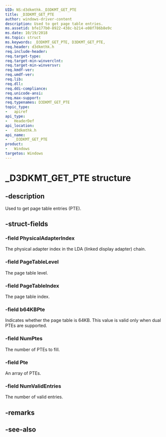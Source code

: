 ```yaml
---
UID: NS:d3dkmthk._D3DKMT_GET_PTE
title: _D3DKMT_GET_PTE
author: windows-driver-content
description: Used to get page table entries.
ms.assetid: bfe177b0-8922-438c-b214-e08f786b8e9c
ms.date: 10/19/2018
ms.topic: struct
ms.keywords: _D3DKMT_GET_PTE, D3DKMT_GET_PTE, 
req.header: d3dkmthk.h
req.include-header:
req.target-type:
req.target-min-winverclnt:
req.target-min-winversvr:
req.kmdf-ver:
req.umdf-ver:
req.lib:
req.dll:
req.ddi-compliance:
req.unicode-ansi:
req.max-support:
req.typenames: D3DKMT_GET_PTE
topic_type: 
-	apiref
api_type: 
-	HeaderDef
api_location: 
-	d3dkmthk.h
api_name: 
-	_D3DKMT_GET_PTE
product:
-	Windows
targetos: Windows
---
```


# _D3DKMT_GET_PTE structure

## -description

Used to get page table entries (PTE).

## -struct-fields

### -field PhysicalAdapterIndex

The physical adapter index in the LDA (linked display adapter) chain.

### -field PageTableLevel

The page table level.

### -field PageTableIndex

The page table index.

### -field b64KBPte

Indicates whether the page table is 64KB. This value is valid only when dual PTEs are supported.

### -field NumPtes

The number of PTEs to fill. 

### -field Pte

An array of PTEs.

### -field NumValidEntries
 
The number of valid entries.

## -remarks

## -see-also
